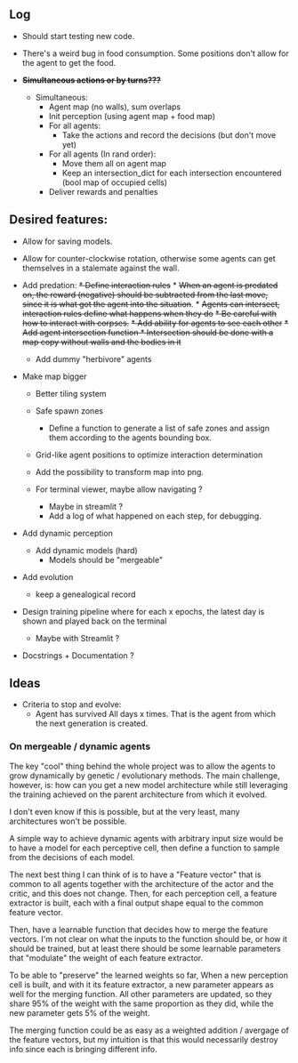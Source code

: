 ## Log

* Should start testing new code.

* There's a weird bug in food consumption. Some positions don't 
    allow for the agent to get the food. 
* ~~**Simultaneous actions or by turns???**~~
    * Simultaneous:
        * Agent map (no walls), sum overlaps
        * Init perception (using agent map + food map)
        * For all agents:
            * Take the actions and record the decisions
              (but don't move yet)
        * For all agents (In rand order):
            * Move them all on agent map
            * Keep an intersection_dict for each intersection
            encountered (bool map of occupied cells)
        * Deliver rewards and penalties
      

## Desired features:

* Allow for saving models.

* Allow for counter-clockwise rotation, otherwise some agents
can get themselves in a stalemate against the wall. 
  
* Add predation:
    ~~* Define interaction rules~~
        * ~~When an agent is predated on, the reward
          (negative) should be subtracted from the last
          move, since it is what got the agent into
          the situation~~.
        * ~~Agents can intersect, interaction rules
        define what happens when they do~~
        ~~* Be careful with how to interact with corpses.~~
    ~~* Add ability for agents to see each other~~
      ~~* Add agent intersection function
        * Intersection should be done with a map copy
      without walls and the bodies in it~~
          
    * Add dummy "herbivore" agents
* Make map bigger 
    * Better tiling system
    * Safe spawn zones
        * Define a function to generate a list of
      safe zones and assign them according to the agents
          bounding box. 
    * Grid-like agent positions to optimize 
    interaction determination
      
    * Add the possibility to transform map into png.
    * For terminal viewer, maybe allow navigating ?
        * Maybe in streamlit ?
        * Add a log of what happened on each step, for debugging. 
    
* Add dynamic perception
    * Add dynamic models (hard)
        * Models should be "mergeable"

* Add evolution
    * keep a genealogical record
  
* Design training pipeline where for each x epochs,
the latest day is shown and played back on the terminal
  * Maybe with Streamlit ? 

* Docstrings + Documentation ?

## Ideas

* Criteria to stop and evolve:
    * Agent has survived All days x times. That is the
    agent from which the next generation is created.

### On mergeable / dynamic agents

The key "cool" thing behind the whole project was to 
allow the agents to grow dynamically by genetic /
evolutionary methods. The main challenge, however, is:
how can you get a new model architecture while still
leveraging the training achieved on the parent 
architecture from which it evolved. 

I don't even know if this is possible, but at the very
least, many architectures won't be possible. 

A simple way to achieve dynamic agents with arbitrary
input size would be to have a model for each perceptive
cell, then define a function to sample from the 
decisions of each model. 

The next best thing I can think of is to have a 
"Feature vector" that is common to all agents
together with the architecture of the actor and the
critic, and this does not change.
Then, for each perception cell, a feature extractor is 
built, each with a final output shape equal to the
common feature vector. 

Then, have a learnable function
that decides how to merge the feature vectors. I'm
not clear on what the inputs to the function should
be, or how it should be trained, but at least there
should be some learnable parameters that "modulate"
the weight of each feature extractor.

To be able to "preserve" the learned weights so far,
When a new perception cell is built, and with it
its feature extractor, a new parameter appears as well
for the merging function. All other parameters are 
updated, so they share 95% of the weight with the
same proportion as they did, while the new parameter
gets 5% of the weight. 

The merging function could be as easy as a weighted 
addition /  avergage of the feature vectors, but my
intuition is that this would necessarily destroy info
since each is bringing different info. 







